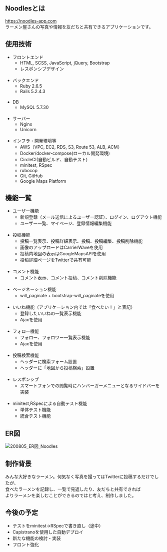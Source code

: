 ## Noodlesとは
https://noodles-app.com<br>
ラーメン屋さんの写真や情報を友だちと共有できるアプリケーションです。
## 使用技術
- フロントエンド
  - HTML, SCSS, JavaScript, jQuery, Bootstrap
  - レスポンシブデザイン<br><br>
- バックエンド
  - Ruby 2.6.5
  - Rails 5.2.4.3<br><br>
- DB
  - MySQL 5.7.30<br><br>
- サーバー
  - Nginx
  - Unicorn<br><br>
- インフラ・開発環境等
  - AWS（VPC, EC2, RDS, S3, Route 53, ALB, ACM）
  - Docker/docker-compose(ローカル開発環境)
  - CircleCI(自動ビルド、自動テスト)
  - minitest, RSpec
  - rubocop
  - Git, GitHub
  - Google Maps Platform
## 機能一覧
- ユーザー機能
  - 新規登録（メール送信によるユーザー認証）、ログイン、ログアウト機能
  - ユーザー一覧、マイページ、登録情報編集機能<br><br>
- 投稿機能
  - 投稿一覧表示、投稿詳細表示、投稿、投稿編集、投稿削除機能
  - 画像のアップロードはCarrierWaveを使用
  - 投稿内地図の表示はGoogleMapsAPIを使用
  - 投稿詳細ページをTwitterで共有可能<br><br>
- コメント機能
  - コメント表示、コメント投稿、コメント削除機能<br><br>
- ページネーション機能
  - will_paginate + bootstrap-will_paginateを使用<br><br>
- いいね機能（アプリケーション内では「食べたい！」と表記）
  - 登録したいいねの一覧表示機能
  - Ajaxを使用<br><br>
- フォロー機能
  - フォロー、フォロワー一覧表示機能
  - Ajaxを使用<br><br>
- 投稿検索機能
  - ヘッダーに検索フォーム設置
  - ヘッダーに「地図から投稿検索」設置<br><br>
- レスポンシブ
  - スマートフォンでの閲覧時にハンバーガーメニューとなるサイドバーを実装<br><br>
- minitest,RSpecによる自動テスト機能
  - 単体テスト機能
  - 統合テスト機能
## ER図
![200805_ER図_Noodles](https://user-images.githubusercontent.com/57702892/89440963-64cdff00-d787-11ea-82de-f0de33b40245.jpg)
## 制作背景
みんな大好きなラーメン。何気なく写真を撮ってはTwitterに投稿するだけでしたが、<br>
食べたラーメンを記録し、一覧で見返したり、友だちと共有できれば<br>よりラーメンを楽しむことができるのではと考え、制作しました。
## 今後の予定
- テストをminitest→RSpecで書き直し（途中）
- Capistranoを使用した自動デプロイ
- 新たな機能の検討・実装
- フロント強化
